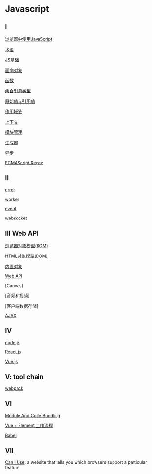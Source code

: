 # Javascript

## I

[浏览器中使用JavaScript](JavaScript_Using.md)

[术语](JavaScript_Terms.md)

[JS基础](JavaScript_Foundation.md)

[面向对象](JavaScript_Object_Oriented.md)

[函数](JavaScript_Function.md)

[集合引用类型](javascript_集合引用类型.md)

[原始值与引用值](javascript_variable_copy_and_reference.md)

[作用域链](JavaScript_Scope_Chain.md)

[上下文](JavaScript_Context.md)

[模块管理](JavaScript_Module.md)

[生成器](JavaScript_Iteration.md)

[异步](JavaScript_Async.md)

[ECMAScript Regex](ECMAScript_Regex.md)

## II

[error](JavaScript_Error.md)

[worker](JavaScript_Worker.md)

[event](JavaScript_Event.md)

[websocket](JavaScript_WebSocket.md)

## III Web API

[浏览器对象模型(BOM)](javascript_BOM.md)

[HTML对象模型(DOM)](../sorted/javascript/javascript_DOM.md)

[内置对象](JavaScript_Built_In_Object.md)

[Web API](../sorted/javascript/JavaScript_Server_API.md)

[Canvas]

[音频和视频]

[客户端数据存储]

[AJAX](/sorted/javascript/JavaScript_AJAX.md)

## IV

[node.js](NodeJs.md)

[React.js](React.md)

[Vue.js](Vue.md)

## V: tool chain

[webpack](/sorted/javascript/Webpack.md)

## VI

[Module And Code Bundling](JavaScript_Module_And_Code_Bundling.md)

[Vue + Element 工作流程](/sorted/javascript/Vue_Element_UI_Workflow.md)

[Babel](/sorted/javascript/Babel.md)

## VII

[Can I Use](https://caniuse.com/): a website that tells you which browsers support a particular feature

